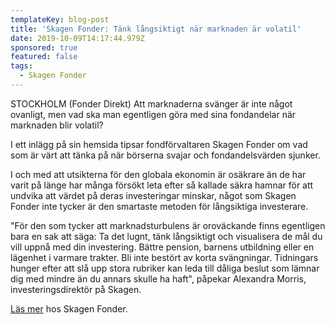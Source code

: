```yaml
---
templateKey: blog-post
title: 'Skagen Fonder: Tänk långsiktigt när marknaden är volatil'
date: 2019-10-09T14:17:44.979Z
sponsored: true
featured: false
tags:
  - Skagen Fonder
---
```

STOCKHOLM (Fonder Direkt) Att marknaderna svänger är inte något ovanligt, men vad ska man egentligen göra med sina fondandelar när marknaden blir volatil?



I ett inlägg på sin hemsida tipsar fondförvaltaren Skagen Fonder om vad som är värt att tänka på när börserna svajar och fondandelsvärden sjunker.



I och med att utsikterna för den globala ekonomin är osäkrare än de har varit på länge har många försökt leta efter så kallade säkra hamnar för att undvika att värdet på deras investeringar minskar, något som Skagen Fonder inte tycker är den smartaste metoden för långsiktiga investerare.



"För den som tycker att marknadsturbulens är oroväckande finns egentligen bara en sak att säga: Ta det lugnt, tänk långsiktigt och visualisera de mål du vill uppnå med din investering. Bättre pension, barnens utbildning eller en lägenhet i varmare trakter. Bli inte bestört av korta svängningar. Tidningars hunger efter att slå upp stora rubriker kan leda till dåliga beslut som lämnar dig med mindre än du annars skulle ha haft", påpekar Alexandra Morris, investeringsdirektör på Skagen.



[Läs mer](https://www.skagenfonder.se/tema/aktiemarknaden/experten-tank-langsiktigt-nar-marknaden-svanger/) hos Skagen Fonder.
